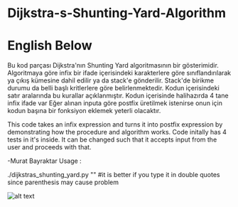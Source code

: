 # Dijkstra-s-Shunting-Yard-Algorithm
# English Below

Bu kod parçası Dijkstra'nın Shunting Yard algoritmasının bir gösterimidir. Algoritmaya göre infix bir ifade içerisindeki karakterlere
göre sınıflandırılarak ya çıkış kümesine dahil edilir ya da stack'e gönderilir. Stack'de birikme durumu da belli başlı kritlerlere göre
belirlenmektedir. Kodun içerisindeki satır aralarında bu kurallar açıklanmıştır.
Kodun içerisinde halihazırda 4 tane infix ifade var
Eğer alınan inputa göre postfix üretilmek istenirse onun için kodun başına bir fonksiyon eklemek yeterli olacaktır.

This code takes an infix expression and turns it into postfix expression by demonstrating how the procedure and algorithm works.
Code initally has 4 tests in it's inside.
It can be changed such that it accepts input from the user and proceeds with that.

-Murat Bayraktar
Usage :

./dijkstras_shunting_yard.py "<infix expression>" 
#it is better if you type it in double quotes since parenthesis may cause problem  

![alt text](https://3.bp.blogspot.com/-Zpwu7EODFtk/V1LrjN2PLqI/AAAAAAAAAT0/WKZV620hNRwWxsjjZR0uA2BIzpXjuHbjgCLcB/s640/Screen%2BShot%2B2016-06-05%2Bat%2B12.52.57%2BAM.png)
